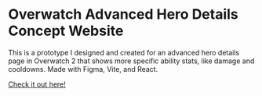 # Overwatch Advanced Hero Details Concept Website

This is a prototype I designed and created for an advanced hero details page in Overwatch 2 that shows more specific ability stats, like damage and cooldowns. Made with Figma, Vite, and React.

[Check it out here!]([https://github.com/vitejs/vite-plugin-react/blob/main/packages/plugin-react/README.md](https://overwatch-advanced-hero-details.wdlord.repl.co/)https://overwatch-advanced-hero-details.wdlord.repl.co/)
